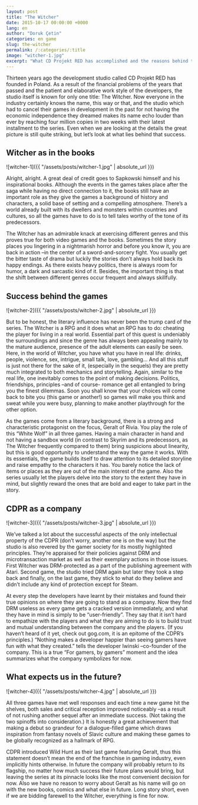 ```yaml
---
layout: post
title: "The Witcher"
date: 2015-10-17 00:00:00 +0000
lang: en
author: "Doruk Çetin"
categories: en game
slug: the-witcher
permalink: /:categories/:title
image: "witcher-1.jpg"
excerpt: "What CD Projekt RED has accomplished and the reasons behind the success of The Witcher"
---
```

Thirteen years ago the development studio called CD Projekt RED has founded in Poland. As a result of the financial problems of the years that passed and the patient and elaborative work style of the developers, the studio itself is known for only one title: The Witcher. Now everyone in the industry certainly knows the name, this way or that, and the studio which had to cancel their games in development in the past for not having the economic independence they dreamed makes its name echo louder than ever by reaching four million copies in two weeks with their latest installment to the series. Even when we are looking at the details the great picture is still quite striking, but let’s look at what lies behind that success.
## Witcher as in the books
![witcher-1]({{ "/assets/posts/witcher-1.jpg" | absolute_url }})

Alright, alright. A great deal of credit goes to Sapkowski himself and his inspirational books. Although the events in the games takes place after the saga while having no direct connection to it, the books still have an important role as they give the games a background of history and characters, a solid base of setting and a compelling atmosphere. There’s a world already built with its dwellers and monsters within countries and cultures, so all the games have to do is to tell tales worthy of the tone of its predecessors.


The Witcher has an admirable knack at exercising different genres and this proves true for both video games and the books. Sometimes the story places you lingering in a nightmarish horror and before you know it, you are back in action –in the center of a sword-and-sorcery fight. You usually get the bitter taste of drama but luckily the stories don’t always hold back its happy endings. As there exists heavy politics, there is always room for humor, a dark and sarcastic kind of it. Besides, the important thing is that the shift between different genres occur frequent and always skillfully.
## Success behind the games
![witcher-2]({{ "/assets/posts/witcher-2.jpg" | absolute_url }})

But to be honest, the literary influence has never been the trump card of the series. The Witcher is a RPG and it does what an RPG has to do: cheating the player for living in a real world. Essential part of this quest is undeniably the surroundings and since the genre has always been appealing mainly to the mature audience, presence of the adult elements can easily be seen. Here, in the world of Witcher, you have what you have in real life: drinks, people, violence, sex, intrigue, small talk, love, gambling... And all this stuff is just not there for the sake of it, (especially in the sequels) they are pretty much integrated to both mechanics and storytelling. Again, similar to the real life, one inevitably comes to the point of making decisions. Politics, friendships, principles –and of course- romance get all entangled to bring you the finest dilemmas. Soon you shall know that your choices will come back to bite you (this game or another!) so games will make you think and sweat while you were busy, planning to make another playthrough for the other option.


As the games come from a literary background, there is a strong and characteristic protagonist on the focus, Geralt of Rivia. You play the role of this “White Wolf” in all three games. Having a main character in hand and not having a sandbox world (in contrast to Skyrim and its predecessors, as The Witcher frequently compared to them) bring suspicions about linearity, but this is good opportunity to understand the way the game it works. With its essentials, the game builds itself to draw attention to its detailed storyline and raise empathy to the characters it has. You barely notice the lack of items or places as they are out of the main interest of the game. Also the series usually let the players delve into the story to the extent they have in mind, but slightly reward the ones that are bold and eager to take part in the story.
## CDPR as a company
![witcher-3]({{ "/assets/posts/witcher-3.jpg" | absolute_url }})

We’ve talked a lot about the successful aspects of the only intellectual property of the CDPR (don’t worry, another one is on the way) but the studio is also revered by the gamer society for its mostly highlighted principles. They’re appraised for their policies against DRM and microtransaction market as well as their exemplary actions in those issues. First Witcher was DRM-protected as a part of the publishing agreement with Atari. Second game, the studio tried DRM again but later they took a step back and finally, on the last game, they stick to what do they believe and didn’t include any kind of protection except for Steam.


At every step the developers have learnt by their mistakes and found their true opinions on where they are going to stand as a company. Now they find DRM useless as every game gets a cracked version immediately, and what they have in mind is simply to be “user-friendly”. They say that it isn’t hard to empathize with the players and what they are aiming to do is to build trust and mutual understanding between the company and the players. (If you haven’t heard of it yet, check out gog.com, it is an epitome of the CDPR’s principles.) “Nothing makes a developer happier than seeing gamers have fun with what they created.” tells the developer Iwinski –co-founder of the company. This is a true “For gamers, by gamers” moment and the idea summarizes what the company symbolizes for now.
## What expects us in the future?
![witcher-4]({{ "/assets/posts/witcher-4.jpg" | absolute_url }})

All three games have met well responses and each time a new game hit the shelves, both sales and critical reception improved noticeably –as a result of not rushing another sequel after an immediate success. (Not taking the two spinoffs into consideration.) It is honestly a great achievement that making a debut so grandeur for a dialogue-filled game which draws inspiration from fantasy novels of Slavic culture and making these games to be globally recognized as a hallmark of RPG.


CDPR introduced Wild Hunt as their last game featuring Geralt, thus this statement doesn’t mean the end of the franchise in gaming industry, even implicitly hints otherwise. In future the company will probably return to its flagship, no matter how much success their future plans would bring, but leaving the series at its pinnacle looks like the most convenient decision for now. Also we have no reason to worry about Geralt as his name will go on with the new books, comics and what else in future. Long story short, even if we are bidding farewell to the Witcher, everything is fine for now.